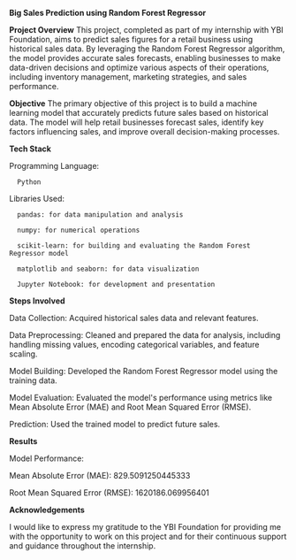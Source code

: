 **Big Sales Prediction using Random Forest Regressor**

**Project Overview**
This project, completed as part of my internship with YBI Foundation, aims to predict sales figures for a retail business using historical sales data. By leveraging the Random Forest Regressor algorithm, the model provides accurate sales forecasts, enabling businesses to make data-driven decisions and optimize various aspects of their operations, including inventory management, marketing strategies, and sales performance.

**Objective**
The primary objective of this project is to build a machine learning model that accurately predicts future sales based on historical data. The model will help retail businesses forecast sales, identify key factors influencing sales, and improve overall decision-making processes.

**Tech Stack**

  Programming Language:
  
      Python

  Libraries Used:
  
      pandas: for data manipulation and analysis
      
      numpy: for numerical operations
      
      scikit-learn: for building and evaluating the Random Forest Regressor model
      
      matplotlib and seaborn: for data visualization
      
      Jupyter Notebook: for development and presentation
      

**Steps Involved**

  Data Collection: Acquired historical sales data and relevant features.
  
  Data Preprocessing: Cleaned and prepared the data for analysis, including handling missing values, encoding categorical variables, and feature scaling.
  
  Model Building: Developed the Random Forest Regressor model using the training data.
  
  Model Evaluation: Evaluated the model's performance using metrics like Mean Absolute Error (MAE) and Root Mean Squared Error (RMSE).
  
  Prediction: Used the trained model to predict future sales.

**Results**

Model Performance:

  Mean Absolute Error (MAE): 829.5091250445333
  
  Root Mean Squared Error (RMSE): 1620186.069956401

**Acknowledgements**

I would like to express my gratitude to the YBI Foundation for providing me with the opportunity to work on this project and for their continuous support and guidance throughout the internship.
